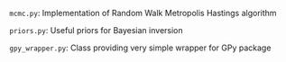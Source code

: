 `mcmc.py`: Implementation of Random Walk Metropolis Hastings algorithm

`priors.py`: Useful priors for Bayesian inversion

`gpy_wrapper.py`: Class providing very simple wrapper for GPy package
